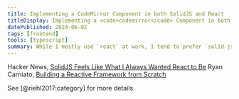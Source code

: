 ```yaml
---
title: Implementing a CodeMirror Component in both SolidJS and React
titleDisplay: Implementing a <code>codemirror</code> Component in both <code>solid-js</code> and <code>react</code>
datePublished: 2024-06-02
tags: [frontend]
tools: [typescript]
summary: While I mostly use `react` at work, I tend to prefer `solid-js` for my personal projects because I find that the `solid-js` approach to reactive programming makes it much easier to interact with the outside world.  In this post, I demonstrate this difference by implementing a `codemirror` component in both frameworks.
---
```


Hacker News, [SolidJS Feels Like What I Always Wanted React to Be](https://news.ycombinator.com/item?id=30508524)
Ryan Carniato, [Building a Reactive Framework from Scratch](https://dev.to/ryansolid/building-a-reactive-library-from-scratch-1i0p)

See [@riehl2017:category] for more details.